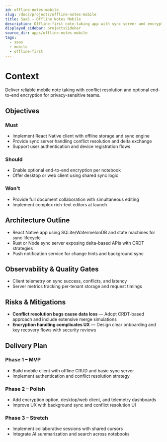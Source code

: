 ```yaml
---
id: offline-notes-mobile
slug: /docs/projects/offline-notes-mobile
title: SaaS – Offline Notes Mobile
description: Offline-first note-taking app with sync server and encryption.
displayed_sidebar: projectsSidebar
source_dir: apps/offline-notes-mobile
tags:
  - saas
  - mobile
  - offline-first
---
```

# Context

Deliver reliable mobile note taking with conflict resolution and optional end-to-end encryption for privacy-sensitive teams.

## Objectives

### Must
- Implement React Native client with offline storage and sync engine
- Provide sync server handling conflict resolution and delta exchange
- Support user authentication and device registration flows

### Should
- Enable optional end-to-end encryption per notebook
- Offer desktop or web client using shared sync logic

### Won't
- Provide full document collaboration with simultaneous editing
- Implement complex rich-text editors at launch

## Architecture Outline

- React Native app using SQLite/WatermelonDB and state machines for sync lifecycle
- Rust or Node sync server exposing delta-based APIs with CRDT strategies
- Push notification service for change hints and background sync

## Observability & Quality Gates

- Client telemetry on sync success, conflicts, and latency
- Server metrics tracking per-tenant storage and request timings

## Risks & Mitigations

- **Conflict resolution bugs cause data loss** — Adopt CRDT-based approach and include extensive merge simulations
- **Encryption handling complicates UX** — Design clear onboarding and key recovery flows with security reviews

## Delivery Plan

### Phase 1 – MVP
- Build mobile client with offline CRUD and basic sync server
- Implement authentication and conflict resolution strategy

### Phase 2 – Polish
- Add encryption option, desktop/web client, and telemetry dashboards
- Improve UX with background sync and conflict resolution UI

### Phase 3 – Stretch
- Implement collaborative sessions with shared cursors
- Integrate AI summarization and search across notebooks
